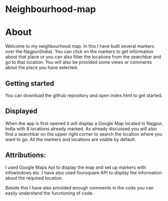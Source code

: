 # Neighbourhood-map
# About
Welcome to my neighbourhood map. In this I have built several markers over the Nagpur(India). You can click on the markers to get information about that place or you can also filter the locations from the searchbar and go to that location. You will also be provided some views or comments about the place you have selected.

## Getting started
You can download the github repository and open index.html to get started.

## Displayed
When the app is first opened it will display a Google Map located in Nagpur, India with 8 locations already marked.
As already discussed you will also find a searchbar on the upper right corner to search the location where you want to go.
All the markers and locations are visible by default. 

## Attributions:
I used Google Maps Api to display the map and set up markers with infowindows etc.
I have also used foursquare API to display the information about the required location. 

Beside this I have also provided enough comments in the code you can easily understand the functioning of code.
